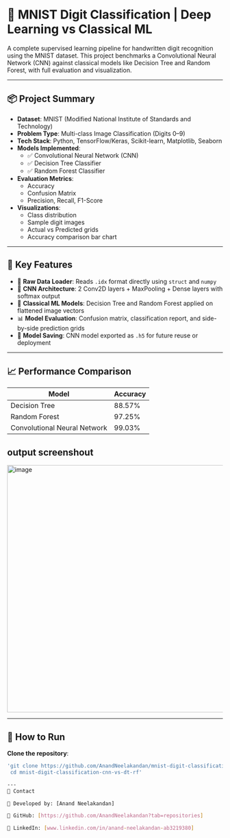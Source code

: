 # 🧠 MNIST Digit Classification | Deep Learning vs Classical ML

A complete supervised learning pipeline for handwritten digit recognition using the MNIST dataset. This project benchmarks a Convolutional Neural Network (CNN) against classical models like Decision Tree and Random Forest, with full evaluation and visualization.

---

## 📦 Project Summary

- **Dataset**: MNIST (Modified National Institute of Standards and Technology)
- **Problem Type**: Multi-class Image Classification (Digits 0–9)
- **Tech Stack**: Python, TensorFlow/Keras, Scikit-learn, Matplotlib, Seaborn
- **Models Implemented**:
  - ✅ Convolutional Neural Network (CNN)
  - ✅ Decision Tree Classifier
  - ✅ Random Forest Classifier
- **Evaluation Metrics**:
  - Accuracy
  - Confusion Matrix
  - Precision, Recall, F1-Score
- **Visualizations**:
  - Class distribution
  - Sample digit images
  - Actual vs Predicted grids
  - Accuracy comparison bar chart

---

## 🚀 Key Features

- 📂 **Raw Data Loader**: Reads `.idx` format directly using `struct` and `numpy`
- 🧠 **CNN Architecture**: 2 Conv2D layers + MaxPooling + Dense layers with softmax output
- 🌲 **Classical ML Models**: Decision Tree and Random Forest applied on flattened image vectors
- 📊 **Model Evaluation**: Confusion matrix, classification report, and side-by-side prediction grids
- 💾 **Model Saving**: CNN model exported as `.h5` for future reuse or deployment

---

## 📈 Performance Comparison

| Model               | Accuracy |
|--------------------|----------|
| Decision Tree       | 88.57%   |
| Random Forest       | 97.25%   |
| Convolutional Neural Network | 99.03%   |

## output screenshout

<img width="1188" height="577" alt="image" src="https://github.com/user-attachments/assets/283af4e6-72e4-4133-b45c-6a3156bddcd2" />

---

## 🧪 How to Run

**Clone the repository**:
   ```bash
   'git clone https://github.com/AnandNeelakandan/mnist-digit-classification-cnn-vs-dt-rf.git
    cd mnist-digit-classification-cnn-vs-dt-rf'   

---
📧 Contact

📌 Developed by: [Anand Neelakandan]

🔗 GitHub: [https://github.com/AnandNeelakandan?tab=repositories]

💼 LinkedIn: [www.linkedin.com/in/anand-neelakandan-ab3219380]




